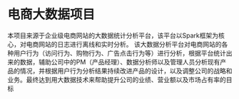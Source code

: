 # 电商大数据项目
本项目来源于企业级电商网站的大数据统计分析平台，该平台以Spark框架为核心，对电商网站的日志进行离线和实时分析。
该大数据分析平台对电商网站的各种用户行为（访问行为、购物行为、广告点击行为等）进行分析，根据平台统计出来的数据，辅助公司中的PM（产品经理）、数据分析师以及管理人员分析现有产品的情况，并根据用户行为分析结果持续改进产品的设计，以及调整公司的战略和业务。最终达到用大数据技术来帮助提升公司的业绩、营业额以及市场占有率的目标
